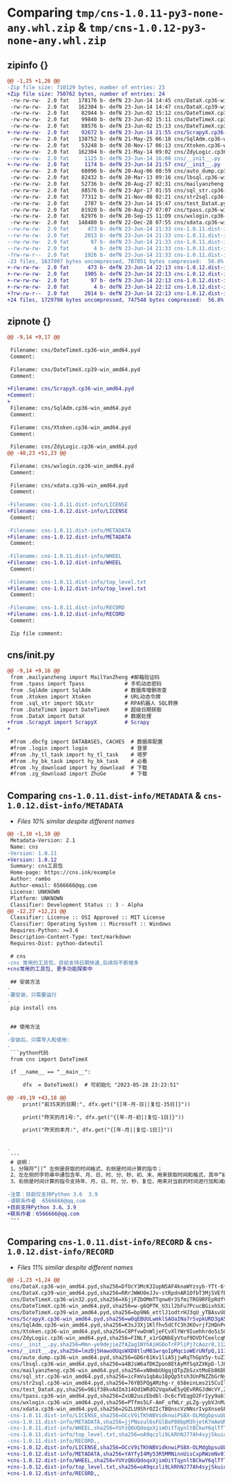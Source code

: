 # Comparing `tmp/cns-1.0.11-py3-none-any.whl.zip` & `tmp/cns-1.0.12-py3-none-any.whl.zip`

## zipinfo {}

```diff
@@ -1,25 +1,26 @@
-Zip file size: 710129 bytes, number of entries: 23
+Zip file size: 750762 bytes, number of entries: 24
 -rw-rw-rw-  2.0 fat   178176 b- defN 23-Jun-14 14:45 cns/DataX.cp36-win_amd64.pyd
 -rw-rw-rw-  2.0 fat   162304 b- defN 23-Jun-14 14:47 cns/DataX.cp39-win_amd64.pyd
 -rw-rw-rw-  2.0 fat    82944 b- defN 23-Jun-02 15:12 cns/DateTimeX.cp36-win32.pyd
 -rw-rw-rw-  2.0 fat    99840 b- defN 23-Jun-02 15:11 cns/DateTimeX.cp36-win_amd64.pyd
 -rw-rw-rw-  2.0 fat    88576 b- defN 23-Jun-02 15:13 cns/DateTimeX.cp39-win_amd64.pyd
+-rw-rw-rw-  2.0 fat    92672 b- defN 23-Jun-14 21:55 cns/ScrapyX.cp36-win_amd64.pyd
 -rw-rw-rw-  2.0 fat   138752 b- defN 21-May-25 06:18 cns/SqlAdm.cp36-win_amd64.pyd
 -rw-rw-rw-  2.0 fat    53248 b- defN 20-Nov-17 06:13 cns/Xtoken.cp36-win_amd64.pyd
 -rw-rw-rw-  2.0 fat   162304 b- defN 21-May-14 09:02 cns/ZdyLogic.cp36-win_amd64.pyd
--rw-rw-rw-  2.0 fat     1125 b- defN 23-Jun-14 16:08 cns/__init__.py
+-rw-rw-rw-  2.0 fat     1174 b- defN 23-Jun-14 21:57 cns/__init__.py
 -rw-rw-rw-  2.0 fat    68096 b- defN 20-Aug-06 08:59 cns/auto_dump.cp36-win_amd64.pyd
 -rw-rw-rw-  2.0 fat    82432 b- defN 20-Mar-13 09:16 cns/lbsql.cp36-win_amd64.pyd
 -rw-rw-rw-  2.0 fat    52736 b- defN 20-Aug-27 02:31 cns/mailyanzheng.cp36-win_amd64.pyd
 -rw-rw-rw-  2.0 fat    88576 b- defN 23-Apr-17 01:55 cns/sql_str.cp36-win_amd64.pyd
 -rw-rw-rw-  2.0 fat    77312 b- defN 21-Nov-08 02:21 cns/str2sql.cp36-win_amd64.pyd
 -rw-rw-rw-  2.0 fat     2787 b- defN 23-Jun-14 15:47 cns/test_DataX.py
 -rw-rw-rw-  2.0 fat    81920 b- defN 20-Aug-27 07:07 cns/tpass.cp36-win_amd64.pyd
 -rw-rw-rw-  2.0 fat    62976 b- defN 20-Sep-15 11:09 cns/wxlogin.cp36-win_amd64.pyd
 -rw-rw-rw-  2.0 fat   148480 b- defN 22-Dec-28 07:55 cns/xdata.cp36-win_amd64.pyd
--rw-rw-rw-  2.0 fat      473 b- defN 23-Jun-14 21:33 cns-1.0.11.dist-info/LICENSE
--rw-rw-rw-  2.0 fat     2013 b- defN 23-Jun-14 21:33 cns-1.0.11.dist-info/METADATA
--rw-rw-rw-  2.0 fat       97 b- defN 23-Jun-14 21:33 cns-1.0.11.dist-info/WHEEL
--rw-rw-rw-  2.0 fat        4 b- defN 23-Jun-14 21:33 cns-1.0.11.dist-info/top_level.txt
-?rw-rw-r--  2.0 fat     1926 b- defN 23-Jun-14 21:33 cns-1.0.11.dist-info/RECORD
-23 files, 1637097 bytes uncompressed, 707051 bytes compressed:  56.8%
+-rw-rw-rw-  2.0 fat      473 b- defN 23-Jun-14 22:13 cns-1.0.12.dist-info/LICENSE
+-rw-rw-rw-  2.0 fat     1905 b- defN 23-Jun-14 22:13 cns-1.0.12.dist-info/METADATA
+-rw-rw-rw-  2.0 fat       97 b- defN 23-Jun-14 22:13 cns-1.0.12.dist-info/WHEEL
+-rw-rw-rw-  2.0 fat        4 b- defN 23-Jun-14 22:12 cns-1.0.12.dist-info/top_level.txt
+?rw-rw-r--  2.0 fat     2014 b- defN 23-Jun-14 22:13 cns-1.0.12.dist-info/RECORD
+24 files, 1729798 bytes uncompressed, 747548 bytes compressed:  56.8%
```

## zipnote {}

```diff
@@ -9,14 +9,17 @@
 
 Filename: cns/DateTimeX.cp36-win_amd64.pyd
 Comment: 
 
 Filename: cns/DateTimeX.cp39-win_amd64.pyd
 Comment: 
 
+Filename: cns/ScrapyX.cp36-win_amd64.pyd
+Comment: 
+
 Filename: cns/SqlAdm.cp36-win_amd64.pyd
 Comment: 
 
 Filename: cns/Xtoken.cp36-win_amd64.pyd
 Comment: 
 
 Filename: cns/ZdyLogic.cp36-win_amd64.pyd
@@ -48,23 +51,23 @@
 
 Filename: cns/wxlogin.cp36-win_amd64.pyd
 Comment: 
 
 Filename: cns/xdata.cp36-win_amd64.pyd
 Comment: 
 
-Filename: cns-1.0.11.dist-info/LICENSE
+Filename: cns-1.0.12.dist-info/LICENSE
 Comment: 
 
-Filename: cns-1.0.11.dist-info/METADATA
+Filename: cns-1.0.12.dist-info/METADATA
 Comment: 
 
-Filename: cns-1.0.11.dist-info/WHEEL
+Filename: cns-1.0.12.dist-info/WHEEL
 Comment: 
 
-Filename: cns-1.0.11.dist-info/top_level.txt
+Filename: cns-1.0.12.dist-info/top_level.txt
 Comment: 
 
-Filename: cns-1.0.11.dist-info/RECORD
+Filename: cns-1.0.12.dist-info/RECORD
 Comment: 
 
 Zip file comment:
```

## cns/__init__.py

```diff
@@ -9,14 +9,16 @@
 from .mailyanzheng import MailYanZheng #邮箱验证码
 from .tpass import Tpass             # 手机动态密码
 from .SqlAdm import SqlAdm           # 数据库增删改查
 from .Xtoken import Xtoken           # URL动态令牌
 from .sql_str import SQLstr          # RPA机器人 SQL转换
 from .DateTimeX import DateTimeX     # 超级日期获取
 from .DataX import DataX             # 数据处理
+from .ScrapyX import ScrapyX         # Scrapy
+
 
 #from .dbcfg import DATABASES, CACHES  # 数据库配置
 #from .login import login              # 登录
 #from .hy_tl_task import hy_tl_task    # 塔罗
 #from .hy_bk_task import hy_bk_task    # 必看
 #from .hy_download import hy_download  # 下载
 #from .zg_download import ZhuGe        # 下载
```

## Comparing `cns-1.0.11.dist-info/METADATA` & `cns-1.0.12.dist-info/METADATA`

 * *Files 10% similar despite different names*

```diff
@@ -1,10 +1,10 @@
 Metadata-Version: 2.1
 Name: cns
-Version: 1.0.11
+Version: 1.0.12
 Summary: cns工具包
 Home-page: https://cns.ink/example
 Author: rambo
 Author-email: 6566666@qq.com
 License: UNKNOWN
 Platform: UNKNOWN
 Classifier: Development Status :: 3 - Alpha
@@ -12,27 +12,21 @@
 Classifier: License :: OSI Approved :: MIT License
 Classifier: Operating System :: Microsoft :: Windows
 Requires-Python: >=3.6
 Description-Content-Type: text/markdown
 Requires-Dist: python-dateutil
 
 # cns
-cns 常用的工具包，目前支持日期快速,后续将不断增多
+cns常用的工具包, 更多功能探索中
 
 ## 安装方法
-
-要安装，只需要运行
-
 pip install cns
 
 
 ## 使用方法
-
-安装后，只需导入和使用:
-
 ```python代码
 from cns import DateTimeX
 
 if __name__ == "__main__":
 
     dfx  = DateTimeX()  # 可初始化 "2023-05-28 23:23:51"
 
@@ -49,19 +43,18 @@
     print("前35天的日期:", dfx.get("{[年-月-日||复位-35日]}"))
 
     print("昨天的月1号:", dfx.get("{[年-月-初||复位-1日]}"))
 
     print("昨天的本月:", dfx.get("{[年-月||复位-1日]}"))
 
 
-
 '''
 # 说明：
 1、分隔符“||” 左侧是获取的时间格式，右侧是时间计算的指令；
 2、左左侧的字符串中通包含年、月、日、时、分、秒、初、末，用来获取时间和格式，其中“初”是获数字1，“末”最后一天的日期；
 3、右侧是时间计算的指令支持年、月、日、时、分、秒、复位，用来对当前的时间进行加和减的计算，其中“复位”代表恢复到初始时间；
 
-注意：目前仅支持Python 3.6  3.9  
-请联系作者  6566666@qq.com
+目前支持Python 3.6、3.9  
+联系作者：6566666@qq.com
 '''
```

## Comparing `cns-1.0.11.dist-info/RECORD` & `cns-1.0.12.dist-info/RECORD`

 * *Files 11% similar despite different names*

```diff
@@ -1,23 +1,24 @@
 cns/DataX.cp36-win_amd64.pyd,sha256=DfOcY3McK3IopN5AF4knaWYzsyb-YTt-6fWVbLc6kv0,178176
 cns/DataX.cp39-win_amd64.pyd,sha256=RRrJWWU0eJJv-stRpdnAR1OfbT3MjSVEfBVGLGIrY_8,162304
 cns/DateTimeX.cp36-win32.pyd,sha256=X6jjFZbOMmTTqnw0r3SfmiTRG9RFEpRdfVyU6AiFvCk,82944
 cns/DateTimeX.cp36-win_amd64.pyd,sha256=w-g6QPTK_U3il2bFu7PcucBGixhSX2Gm4M54ItAYMTk,99840
 cns/DateTimeX.cp39-win_amd64.pyd,sha256=bp9N6_ettlJ1odtrHJ3qU_yTBAsvULggzIyfz-eJuEk,88576
+cns/ScrapyX.cp36-win_amd64.pyd,sha256=wOqEBUULwmklSAOaINa7rSvpkURD3gA5y-e7hmyRqo0,92672
 cns/SqlAdm.cp36-win_amd64.pyd,sha256=K3sJ3Xj1Klfhv5dCfC3h3KOvrjf2HDnPerymWvqVMFU,138752
 cns/Xtoken.cp36-win_amd64.pyd,sha256=C8PfvwOnWljeFCvXlYWr9Iuehhrdo5i5GH3oEWYsldA,53248
 cns/ZdyLogic.cp36-win_amd64.pyd,sha256=FINLf_x1rGQNbEyVtuf9DVDfCeelcqMqFfja53wTHww,162304
-cns/__init__.py,sha256=Mmn-ye9dejieZfAZag1NYhAiHGOoTrFPliPj7cAozr8,1125
+cns/__init__.py,sha256=lmzDj5HawoOUqsWXD8tluM61wrqoIpMqcioWErUNfpQ,1174
 cns/auto_dump.cp36-win_amd64.pyd,sha256=GD6r61Kv1liA5jjwRqThGpV5y-tuZIsCVy7GcVErY4A,68096
 cns/lbsql.cp36-win_amd64.pyd,sha256=a4BJsW6afDKZpon8EtAyMfSqXZXKpD-lJ6p31tRQ17A,82432
 cns/mailyanzheng.cp36-win_amd64.pyd,sha256=xN0mbUUgqjQTpZbSzxtMoEb86DbvBzWLxCGszZL1PjI,52736
 cns/sql_str.cp36-win_amd64.pyd,sha256=icFmVu1qbAu18pQp5tsh3UnPNZZbGrNyr745WraWUOY,88576
 cns/str2sql.cp36-win_amd64.pyd,sha256=76YB5PQgAMzhg-r_658einLms215CuIlp3NBs4Gi6cA,77312
 cns/test_DataX.py,sha256=98if38kvAdIm314Od1WRdO2VqaXwE5yQEvRRGJdWcVY,2787
 cns/tpass.cp36-win_amd64.pyd,sha256=ZxUB2uszEbd6l-Dc6cfVEqgO2FrIyy9ab7hsET89nKE,81920
 cns/wxlogin.cp36-win_amd64.pyd,sha256=PTfms5LF-AmF_ofWLr_pLZg-yybVJnMzblZ-0kqNb6I,62976
 cns/xdata.cp36-win_amd64.pyd,sha256=2GZLU9ShrOZIcTBQnscVzNNsrIvpXnseGFRFL1iNZK8,148480
-cns-1.0.11.dist-info/LICENSE,sha256=OCcV9iTKhNBVidknwiPS8X-OLMdgbpsuUL9EzN6Q5zI,473
-cns-1.0.11.dist-info/METADATA,sha256=jjPNozul6sFGlBoP80bpM3hjetK7mAeUNsZ7CHi2XEg,2013
-cns-1.0.11.dist-info/WHEEL,sha256=YUYzQ6UQdoqxXjimOitTqynltBCkwY6qlTfTh2IzqQU,97
-cns-1.0.11.dist-info/top_level.txt,sha256=oA9qczli9LkRhNJ77Ah4syjSkuiqmSaR2pTif57e9pM,4
-cns-1.0.11.dist-info/RECORD,,
+cns-1.0.12.dist-info/LICENSE,sha256=OCcV9iTKhNBVidknwiPS8X-OLMdgbpsuUL9EzN6Q5zI,473
+cns-1.0.12.dist-info/METADATA,sha256=YAYfyI4My53R5MMNinnUisCxpRWzmNv01imMyY0uyEw,1905
+cns-1.0.12.dist-info/WHEEL,sha256=YUYzQ6UQdoqxXjimOitTqynltBCkwY6qlTfTh2IzqQU,97
+cns-1.0.12.dist-info/top_level.txt,sha256=oA9qczli9LkRhNJ77Ah4syjSkuiqmSaR2pTif57e9pM,4
+cns-1.0.12.dist-info/RECORD,,
```

